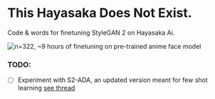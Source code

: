 #  This Hayasaka Does Not Exist. 

Code & words for finetuning StyleGAN 2 on Hayasaka Ai.

![n=322, ~9 hours of finetuning on pre-trained anime face model](/run_1_circular.gif)

### TODO:
- [ ] Experiment with S2-ADA, an updated version meant for few shot learning [see thread](https://twitter.com/TazikShahjahan/status/1316501056294129666)
